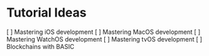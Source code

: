 # Tutorial Ideas
[ ] Mastering iOS development
[ ] Mastering MacOS development
[ ] Mastering WatchOS development
[ ] Mastering tvOS development
[ ] Blockchains with BASIC
